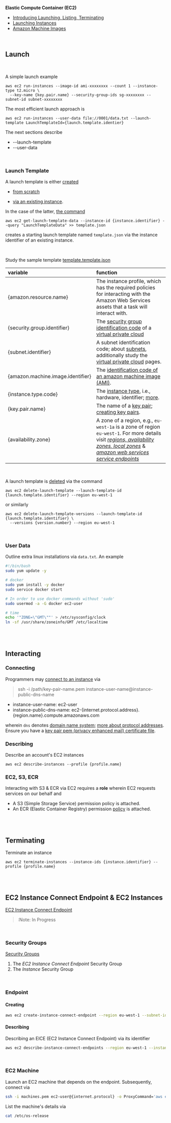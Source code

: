 <br>

**Elastic Compute Container (EC2)**

* [Introducing Launching, Listing, Terminating](https://docs.aws.amazon.com/cli/latest/userguide/cli-services-ec2-instances.html)
* [Launching Instances](https://awscli.amazonaws.com/v2/documentation/api/latest/reference/ec2/run-instances.html)
* [Amazon Machine Images](https://docs.aws.amazon.com/AWSEC2/latest/UserGuide/finding-an-ami.html)

<br>


## Launch

<br>

A simple launch example

```shell
aws ec2 run-instances --image-id ami-xxxxxxxx --count 1 --instance-type t2.micro \
  --key-name {key.pair.name} --security-group-ids sg-xxxxxxxx --subnet-id subnet-xxxxxxxx
```

The most efficient launch approach is

```shell
aws ec2 run-instances --user-data file://0001/data.txt --launch-template LaunchTemplateId={launch.template.identier}
```

The next sections describe

* --launch-template
* --user-data


<br>

### Launch Template

A launch template is either [created](https://docs.aws.amazon.com/AWSEC2/latest/UserGuide/create-launch-template.html)

* [from scratch](https://docs.aws.amazon.com/AWSEC2/latest/UserGuide/create-launch-template.html#create-launch-template-define-parameters)

* [via an existing instance](https://docs.aws.amazon.com/AWSEC2/latest/UserGuide/create-launch-template.html#create-launch-template-from-instance).  

In the case of the latter, [the command](https://docs.aws.amazon.com/cli/latest/reference/ec2/get-launch-template-data.html)

```shell
aws ec2 get-launch-template-data --instance-id {instance.identifier} --query "LaunchTemplateData" >> template.json
```

creates a starting launch template named `template.json` via the instance identifier of an existing instance.  


<br>

Study the sample template [template.template.json](/src/ec2/0001/template.template.json)

|variable|function|
|:---|:---|
|{amazon.resource.name}|The instance profile, which has the required policies for interacting with the Amazon Web Services assets that a task will interact with.|
|{security.group.identifier}|The [security group identification code](https://docs.aws.amazon.com/vpc/latest/userguide/vpc-security-groups.html) of a [virtual private cloud](https://docs.aws.amazon.com/vpc/latest/userguide/what-is-amazon-vpc.html)|
|{subnet.identifier}|A subnet identification code; about [subnets](https://docs.aws.amazon.com/vpc/latest/userguide/configure-subnets.html), additionally study the [virtual private cloud](https://docs.aws.amazon.com/vpc/latest/userguide/what-is-amazon-vpc.html) pages.|
|{amazon.machine.image.identifier}|The [identification code of an amazon machine image (AMI)](https://docs.aws.amazon.com/AWSEC2/latest/UserGuide/finding-an-ami.html).|
|{instance.type.code}|The [instance type](https://aws.amazon.com/ec2/instance-types/), i.e., hardware, identifier; [more](https://docs.aws.amazon.com/AWSEC2/latest/UserGuide/instance-types.html).|
|{key.pair.name}|The name of a [key pair](https://docs.aws.amazon.com/AWSEC2/latest/UserGuide/ec2-key-pairs.html); [creating key pairs](https://docs.aws.amazon.com/AWSEC2/latest/UserGuide/create-key-pairs.html).|
|{availability.zone}|A zone of a region, e.g., `eu-west-1a` is a zone of region `eu-west-1`.  For more details visit [*regions, availability zones, local zones*](eu-west-1a) & [*amazon web services service endpoints*](https://docs.aws.amazon.com/general/latest/gr/rande.html)|

<br>

A launch template is [deleted](https://docs.aws.amazon.com/AWSEC2/latest/UserGuide/delete-launch-template.html) via the command

```shell
aws ec2 delete-launch-template --launch-template-id {launch.template.identifier} --region eu-west-1
```

or similarly

```shell
aws ec2 delete-launch-template-versions --launch-template-id {launch.template.identifier} \
  --versions {version.number} --region eu-west-1
```

<br>

### User Data

Outline extra linux installations via `data.txt`.  An example 

```bash
#!/bin/bash
sudo yum update -y

# docker
sudo yum install -y docker
sudo service docker start

# In order to use docker commands without 'sudo'
sudo usermod -a -G docker ec2-user

# time
echo '"ZONE=\"GMT\""' > /etc/sysconfig/clock
ln -sf /usr/share/zoneinfo/GMT /etc/localtime
```

<br>
<br>

## Interacting


### Connecting

<span style="margin-bottom:5px; margin-top:1px; color:#ffffff"></span>

Programmers may [connect to an instance](https://docs.aws.amazon.com/AWSEC2/latest/UserGuide/connect-linux-inst-ssh.html) via

> ssh -i /path/key-pair-name.pem instance-user-name@instance-public-dns-name


* instance-user-name: ec2-user
* instance-public-dns-name: ec2-{internet.protocol.address}.{region.name}.compute.amazonaws.com

wherein `dns` denotes [domain name system](https://docs.aws.amazon.com/vpc/latest/userguide/vpc-dns.html); [more about protocol addresses](https://docs.aws.amazon.com/vpc/latest/userguide/vpc-ip-addressing.html).  Ensure you have a [key pair pem (privacy enhanced mail) certificate file](https://docs.aws.amazon.com/AWSEC2/latest/UserGuide/ec2-key-pairs.html).



### Describing

Describe an account's EC2 instances

```shell
aws ec2 describe-instances --profile {profile.name}
```


### EC2, S3, ECR

Interacting with S3 & ECR via EC2 requires a **role** wherein EC2 requests services on our behalf and

* A S3 (Simple Storage Service) permission policy is attached.
* An ECR (Elastic Container Registry) permission [policy](https://docs.aws.amazon.com/AmazonECR/latest/userguide/security-iam-awsmanpol.html) is attached.


<br>
<br>


## Terminating

Terminate an instance

```shell
aws ec2 terminate-instances --instance-ids {instance.identifier} --profile {profile.name}
```

<br>
<br>

## EC2 Instance Connect Endpoint & EC2 Instances

[EC2 Instance Connect Endpoint](https://docs.aws.amazon.com/cli/latest/reference/ec2/create-instance-connect-endpoint.html)

> :Note:
In Progress

<br>

### Security Groups 

[Security Groups](https://docs.aws.amazon.com/AWSEC2/latest/UserGuide/eice-security-groups.html)

1. The _EC2 Instance Connect Endpoint_ Security Group
2. The _Instance_ Security Group

<br>

### Endpoint

#### Creating

```bash
aws ec2 create-instance-connect-endpoint --region eu-west-1 --subnet-id {subnet.identifier}
```


#### Describing

Describing an EICE (EC2 Instance Connect Endpoint) via its identifier

```bash
aws ec2 describe-instance-connect-endpoints --region eu-west-1 --instance-connect-endpoint-ids {eice.identifier}
```

<br>

### EC2 Machine

Launch an EC2 machine that depends on the endpoint.  Subsequently, connect via

```bash
ssh -i machines.pem ec2-user@{internet.protocol} -o ProxyCommand='aws ec2-instance-connect open-tunnel --instance-id {instance.identifier}'
```

List the machine's details via

```bash
cat /etc/os-release
```

<br>
<br>

<br>
<br>

<br>
<br>

<br>
<br>
